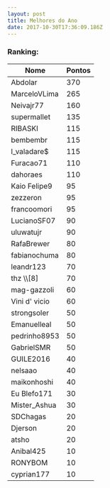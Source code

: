 ```yaml
---
layout: post
title: Melhores do Ano
date: 2017-10-30T17:36:09.186Z
---
```

<div class="col-8">

<h3>Ranking:</h3>

<table class="table table-bordered rank">

<thead>

<th>Nome</th>

<th>Pontos</th>

</thead>

<tbody>

<tr>

<td>Abdolar</td>

<td>370</td>

</tr>

<tr>

<td>MarceloVLima</td>

<td>265</td>

</tr>

<tr>

<td>Neivajr77</td>

<td>160</td>

</tr>

<tr>

<td>supermallet</td>

<td>135</td>

</tr>

<tr>

<td>RIBASKI</td>

<td>115</td>

</tr>      

<tr>

<td>bembembr</td>

<td>115</td>

</tr>

<tr>

<td>l_valadare$</td>

<td>115</td>

</tr>

<tr>

<td>Furacao71</td>

<td>110</td>

</tr>

<tr>

<td>dahoraes</td>

<td>110</td>

</tr>

<tr>

<td>Kaio Felipe9</td>

<td>95</td>

</tr>

<tr>

<td>zezzeron</td>

<td>95</td>

</tr>

<tr>

<td>francoomori</td>

<td>95</td>

</tr>

<tr>

<td>LucianoSF07</td>

<td>90</td>

</tr>

<tr>

<td>uluwatujr</td>

<td>90</td>

</tr>

<tr>

<td>RafaBrewer</td>

<td>80</td>

</tr>

<tr>

<td>fabianochuma</td>

<td>80</td>

</tr>

<tr>

<td>leandr123</td>

<td>70</td>

</tr>

<tr>

<td>thz \\[8]</td>

<td>70</td>

</tr>

<tr>

<td>mag-gazzoli</td>

<td>60</td>

</tr>

<tr>

<td>Vini d' vicio</td>

<td>60</td>

</tr>

<tr>

<td>strongsoler</td>

<td>50</td>

</tr>

<tr>

<td>Emanuelleal</td>

<td>50</td>

</tr>

<tr>

<td>pedrinho8953</td>

<td>50</td>

</tr>

<tr>

<td>GabrielSMR</td>

<td>50</td>

</tr>

<tr>

<td>GUILE2016</td>

<td>40</td>

</tr>

<tr>

<td>nelsaao</td>

<td>40</td>

</tr>

<tr>

<td>maikonhoshi</td>

<td>40</td>

</tr>

<tr>

<td>Eu Blefo171</td>

<td>30</td>

</tr>

<tr>

<td>Mister_Ashua</td>

<td>30</td>

</tr>

<tr>

<td>SDChagas</td>

<td>20</td>

</tr>

<tr>

<td>Djerson</td>

<td>20</td>

</tr>

<tr>

<td>atsho</td>

<td>20</td>

</tr>

<tr>

<td>Anibal425</td>

<td>10</td>

</tr>

<tr>

<td>RONYBOM</td>

<td>10</td>

</tr>

<tr>

<td>cyprian177</td>

<td>10</td>

</tr>

</tbody>

</table>

</div>